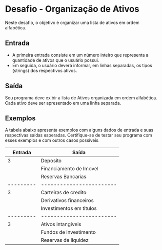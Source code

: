 # Desafio - Organização de Ativos

Neste desafio, o objetivo é organizar uma lista de ativos em ordem alfabética.

## Entrada

- A primeira entrada consiste em um número inteiro que representa a quantidade de ativos que o usuário possui.
- Em seguida, o usuário deverá informar, em linhas separadas, os tipos (strings) dos respectivos ativos.

## Saída

Seu programa deve exibir a lista de Ativos organizada em ordem alfabética. Cada ativo deve ser apresentado em uma linha separada.

## Exemplos

A tabela abaixo apresenta exemplos com alguns dados de entrada e suas respectivas saídas esperadas. Certifique-se de testar seu programa com esses exemplos e com outros casos possíveis.

| Entrada   | Saída                    |
| --------- | ------------------------ |
| 3         | Deposito                 |
|           | Financiamento de Imovel  |
|           | Reservas Bancarias       |
| --------- | ------------------------ |
| 3         | Carteiras de credito     |
|           | Derivativos financeiros  |
|           | Investimentos em titulos |
| --------- | ------------------------ |
| 3         | Ativos intangiveis       |
|           | Fundos de investimento   |
|           | Reservas de liquidez     |
